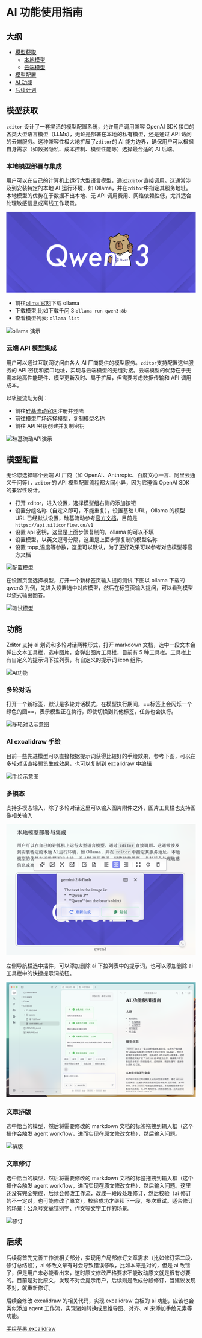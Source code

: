 # AI 功能使用指南

## 大纲

- [模型获取](#模型获取)
  - [本地模型](#本地模型部署与集成)
  - [云端模型](#云端-api-模型集成)
- [模型配置](#模型配置)
- [AI 功能](#功能)
- [后续计划](#后续)

## 模型获取

`zditor` 设计了一套灵活的模型配置系统，允许用户调用兼容 OpenAI SDK 接口的各类大型语言模型（LLMs），无论是部署在本地的私有模型，还是通过 API 访问的云端服务。这种兼容性极大地扩展了`zditor`的 AI 能力边界，确保用户可以根据自身需求（如数据隐私、成本控制、模型性能等）选择最合适的 AI 后端。

### 本地模型部署与集成

用户可以在自己的计算机上运行大型语言模型，通过`zditor`直接调用。这通常涉及到安装特定的本地 AI 运行环境，如 Ollama，并在`zditor`中指定其服务地址。本地模型的优势在于数据不出本地、无 API 调用费用、网络依赖性低，尤其适合处理敏感信息或离线工作场景。

![qwen3](../assets/qwen.png)

- 前往[ollma 官网](https://www.ollama.com/)下载 ollama
- 下载模型,比如下载千问 3:`ollama run qwen3:8b`
- 查看模型列表: `ollama list`

![ollama 演示](../assets/ollama.gif)

### 云端 API 模型集成

用户可以通过互联网访问由各大 AI 厂商提供的模型服务。`zditor`支持配置这些服务的 API 密钥和接口地址，实现与云端模型的无缝对接。云端模型的优势在于无需本地高性能硬件、模型更新及时、易于扩展，但需要考虑数据传输和 API 调用成本。

以轨迹流动为例：

- 前往[硅基流动官网](https://cloud.siliconflow.cn/)注册并登陆
- 前往模型广场选择模型，复制模型名称
- 前往 API 密钥创建并复制密钥

![硅基流动API演示](../assets/siliconflow.gif)

## 模型配置

无论您选择哪个云端 AI 厂商（如 OpenAI、Anthropic、百度文心一言、阿里云通义千问等），`zditor`的 API 模型配置流程都大同小异，因为它遵循 OpenAI SDK 的兼容性设计。

- 打开 zditor，进入设置，选择模型组右侧的添加按钮
- 设置分组名称（自定义即可，不能重复），设置基础 URL，Ollama 的模型 URL 已经默认设置，硅基流动参考[官方文档](https://docs.siliconflow.cn/cn/faqs/stream-mode)，目前是`https://api.siliconflow.cn/v1`
- 设置 api 密钥，这里是上面步骤复制的，ollama 的可以不填
- 设置模型，以英文逗号分隔，这里是上面步骤复制的模型名称
- 设置 topp,温度等参数，这里可以默认，为了更好效果可以参考对应模型等官方文档

![配置模型](../assets/config_model.gif)

在设置页面选择模型，打开一个新标签页输入提问测试,下图以 ollama 下载的 qwen3 为例，先进入设置选中对应模型，然后在标签页输入提问，可以看到模型以流式输出回答。

![测试模型](../assets/model_test.gif)

## 功能

Zditor 支持 ai 划词和多轮对话两种形式，打开 markdown 文档，选中一段文本会弹出文本工具栏，选中图片，会弹出图片工具栏，目前有 5 种工具栏。工具栏上有自定义的提示词下拉列表，有自定义的提示词 icon 组件。

![AI功能](../assets/ai_tool.gif)

### 多轮对话

打开一个新标签，默认是多轮对话模式，在模型执行期间，==标签上会闪烁一个绿色的圆==，表示模型正在执行，即使切换到其他标签，任务也会执行。

![多轮对话示意图](assets/多轮对话.gif)

### AI excalidraw 手绘

目前一些先进模型可以直接根据提示词获得比较好的手绘效果，参考下图，可以在多轮对话直接预览生成效果，也可以复制到 excalidraw 中编辑

![手绘示意图](assets/excalidraw.gif)

### 多模态

支持多模态输入，除了多轮对话这里可以输入图片附件之外，图片工具栏也支持图像相关输入

![多模态图片输入问答示意图](assets/截屏2025-07-13_14.37.22.png)

左侧导航栏选中插件，可以添加删除 ai 下拉列表中的提示词，也可以添加删除 ai 工具栏中的快捷提示词按钮。

![Agent修改文档](assets/截屏2025-07-13_11.42.09.png)

### 文章排版

选中恰当的模型，然后将需要修改的 markdown 文档的标签拖拽到输入框（这个操作会触发 agent workflow，进而实现在原文修改文档），然后输入问题。

![排版](../assets/排版.gif)

### 文章修订

选中恰当的模型，然后将需要修改的 markdown 文档的标签拖拽到输入框（这个操作会触发 agent workflow，进而实现在原文修改文档），然后输入问题。这里还没有完全完成，后续会修改工作流，改成一段段处理修订，然后校验（ai 修订的不一定对，也可能修改了原文），校验成功才继续下一段，多次重试。适合修订的场景：公众号文章错别字、作文等文字工作的场景。

![修订](../assets/修订.gif)

## 后续

后续将首先完善工作流相关部分，实现用户局部修订文章需求（比如修订第二段、修订总结段），ai 修改文章有时会导致错误修改，比如本来是对的，但是 ai 改错了，但是用户未必能看出来，这时原文修改严格要求不能改动原文就是很有必要的。目前是对比原文，发现不对会提示用户，后续则是改成分段修订，当建议发现不对，就重新修订。

后续会修改 excalidraw 的相关代码，实现 excalidraw 白板的 ai 功能，应该也会类似添加 agent 工作流，实现诸如转换成思维导图、对齐、ai 来添加手绘元素等功能。

[手绘苹果.excalidraw](assets/手绘苹果.excalidraw)
